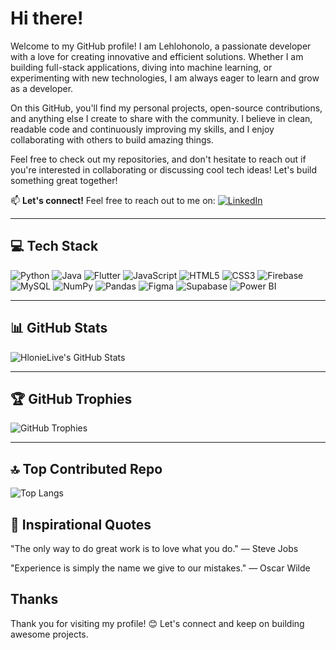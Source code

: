 # Hi there!

Welcome to my GitHub profile! I am Lehlohonolo, a passionate developer with a love for creating innovative and efficient solutions. Whether I am building full-stack applications, diving into machine learning, or experimenting with new technologies, I am always eager to learn and grow as a developer.

On this GitHub, you'll find my personal projects, open-source contributions, and anything else I create to share with the community. I believe in clean, readable code and continuously improving my skills, and I enjoy collaborating with others to build amazing things.

Feel free to check out my repositories, and don't hesitate to reach out if you're interested in collaborating or discussing cool tech ideas! Let's build something great together! 

📫 **Let's connect!** Feel free to reach out to me on:
[![LinkedIn](https://img.shields.io/badge/LinkedIn-0A66C2?style=for-the-badge&logo=linkedin&logoColor=white)](https://www.linkedin.com/in/lehlohonolo-tshabalala-b81657266/) 

---

## 💻 Tech Stack  
![Python](https://img.shields.io/badge/-Python-3776AB?style=flat&logo=python&logoColor=white)
![Java](https://img.shields.io/badge/-Java-007396?style=flat&logo=java&logoColor=white)
![Flutter](https://img.shields.io/badge/-Flutter-02569B?style=flat&logo=flutter&logoColor=white)
![JavaScript](https://img.shields.io/badge/-JavaScript-F7DF1E?style=flat&logo=javascript&logoColor=black)
![HTML5](https://img.shields.io/badge/-HTML5-E34F26?style=flat&logo=html5&logoColor=white)
![CSS3](https://img.shields.io/badge/-CSS3-1572B6?style=flat&logo=css3&logoColor=white)
![Firebase](https://img.shields.io/badge/-Firebase-FFCA28?style=flat&logo=firebase&logoColor=black)
![MySQL](https://img.shields.io/badge/-MySQL-4479A1?style=flat&logo=mysql&logoColor=white)
![NumPy](https://img.shields.io/badge/-NumPy-013243?style=flat&logo=numpy&logoColor=white)
![Pandas](https://img.shields.io/badge/-Pandas-150458?style=flat&logo=pandas&logoColor=white)
![Figma](https://img.shields.io/badge/-Figma-F24E1E?style=flat&logo=figma&logoColor=white)
![Supabase](https://img.shields.io/badge/-Supabase-3ECF8E?style=flat&logo=supabase&logoColor=white)
![Power BI](https://img.shields.io/badge/-Power%20BI-F2C811?style=flat&logo=powerbi&logoColor=black)

---

## 📊 GitHub Stats  
![HlonieLive's GitHub Stats](https://github-readme-stats.vercel.app/api?username=HlonieLive&show_icons=true&theme=radical)

---

## 🏆 GitHub Trophies  
![GitHub Trophies](https://github-profile-trophy.vercel.app/?username=HlonieLive&theme=dracula)

---

## 🔝 Top Contributed Repo  
![Top Langs](https://github-readme-stats.vercel.app/api/top-langs/?username=HlonieLive&layout=compact&theme=radical)


## 🧠 **Inspirational Quotes**

"The only way to do great work is to love what you do." — Steve Jobs

"Experience is simply the name we give to our mistakes." — Oscar Wilde


## Thanks
Thank you for visiting my profile! 😊 Let's connect and keep on building awesome projects.
